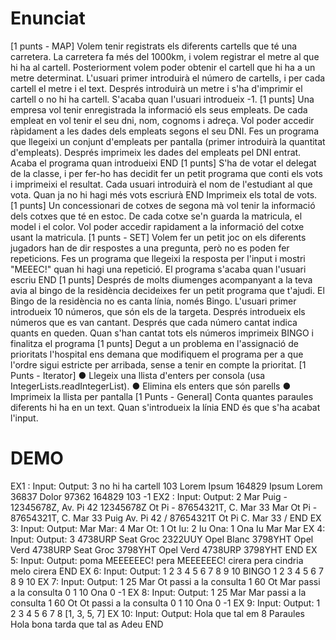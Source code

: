 # Enunciat
[1 punts - MAP] Volem tenir registrats els diferents cartells que té una carretera. La carretera fa més del 1000km, i volem registrar el metre al que hi ha al cartell. Posteriorment volem poder obtenir el cartell que hi ha a un metre determinat. L'usuari primer introduirà el número de cartells, i per cada cartell el metre i el text. Després introduirà un metre i s'ha d'imprimir el cartell o no hi ha cartell. S'acaba quan l'usuari introdueix -1.
[1 punts] Una empresa vol tenir enregistrada la informació els seus empleats. De cada empleat en vol tenir el seu dni, nom, cognoms i adreça. Vol poder accedir ràpidament a les dades dels empleats segons el seu DNI. Fes un programa que llegeixi un conjunt d'empleats per pantalla (primer introduirà la quantitat d'empleats). Després imprimeix les dades del empleats pel DNI entrat. Acaba el programa quan introdueixi END
[1 punts] S'ha de votar el delegat de la classe, i per fer-ho has decidit fer un petit programa que conti els vots i imprimeixi el resultat. Cada usuari introduirà el nom de l'estudiant al que vota. Quan ja no hi hagi més vots escriurà END Imprimeix els total de vots.
[1 punts] Un concessionari de cotxes de segona mà vol tenir la informació dels cotxes que té en estoc. De cada cotxe se'n guarda la matricula, el model i el color. Vol poder accedir rapidament a la informació del cotxe usant la matricula.
[1 punts - SET] Volem fer un petit joc on els diferents jugadors han de dir respostes a una pregunta, però no es poden fer repeticions. Fes un programa que llegeixi la resposta per l'input i mostri "MEEEC!" quan hi hagi una
repetició. El programa s'acaba quan l'usuari escriu END
[1 punts] Després de molts diumenges acompanyant a la teva avia al bingo de la residència decideixes fer un petit programa que t'ajudi. El Bingo de la residència no es canta línia, només Bingo. L'usuari primer introdueix 10 números, que són els de la targeta. Després introdueix els números que es van cantant. Després que cada número cantat indica quants en queden. Quan s'han cantat tots els números imprimeix BINGO i finalitza el programa
[1 punts] Degut a un problema en l'assignació de prioritats l'hospital ens demana que modifiquem el programa per a que l'ordre sigui estricte per arribada, sense a tenir en compte la prioritat.
[1 Punts - Iterator]
    ● Llegeix una llista d'enters per consola (usa IntegerLists.readIntegerList).
    ● Elimina els enters que són parells
    ● Imprimeix la llista per pantalla
[1 Punts - General] Conta quantes paraules diferents hi ha en un text. Quan s'introdueix la línia END és que s'ha acabat l'input.
# DEMO
EX1 : 
    Input:            Output:
    3                   no hi ha cartell
    103 Lorem           Ipsum
    164829 Ipsum        Lorem
    36837 Dolor
    97362
    164829
    103
    -1
EX2 :
    Input:            Output:
    2                 Mar Puig - 12345678Z, Av. Pi 42
    12345678Z         Ot Pi - 87654321T, C. Mar 33
    Mar               Ot Pi - 87654321T, C. Mar 33
    Puig
    Av. Pi 42 /
    87654321T
    Ot
    Pi
    C. Mar 33 /
    END
EX 3:
    Input:            Output:
    Mar               Mar: 4
    Mar               Ot: 1
    Ot                Iu: 2
    Iu                Ona: 1
    Ona
    Iu
    Mar
    Mar
EX 4:
    Input:             Output:
    3                  4738URP Seat Groc
    2322UUY Opel Blanc 3798YHT Opel Verd
    4738URP Seat Groc
    3798YHT Opel Verd
    4738URP
    3798YHT
    END
EX 5:
    Input:             Output:
    poma               MEEEEEEC!
    pera               MEEEEEEC!
    cirera
    pera
    cindria
    melo
    cirera
    END
EX 6:
    Input:               Output:
    1 2 3 4 5 6 7 8 9 10 BINGO
    1
    2
    3
    4
    5
    6
    7
    8
    9
    10
EX 7:
    Input:             Output:
    1 25 Mar           Ot passi a la consulta
    1 60 Ot            Mar passi a la consulta
    0
    1 10 Ona
    0
    -1
EX 8:
    Input:             Output:
    1 25 Mar           Mar passi a la consulta
    1 60 Ot            Ot passi a la consulta
    0
    1 10 Ona
    0
    -1
EX 9:
    Input:             Output:
    1 2 3 4 5 6 7 8    [1, 3, 5, 7]
EX 10:
    Input:             Output:
    Hola que tal em    8 Paraules
    Hola bona tarda
    que tal as
    Adeu
    END